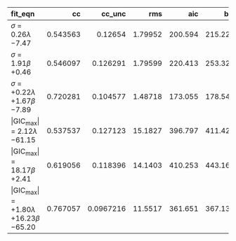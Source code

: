 | fit_eqn                                                                         |       cc |    cc_unc |      rms |     aic |     bic |
|:--------------------------------------------------------------------------------|---------:|----------:|---------:|--------:|--------:|
| $\sigma$ = $0.26$$\lambda$ $-7.47$                                              | 0.543563 | 0.12654   |  1.79952 | 200.594 | 215.223 |
| $\sigma$ = $1.91$$\beta$ $+0.46$                                                | 0.546097 | 0.126291  |  1.79599 | 220.413 | 253.329 |
| $\sigma$ = $+0.22$$\lambda$ $+1.67$$\beta$ $-7.89$                              | 0.720281 | 0.104577  |  1.48718 | 173.055 | 178.541 |
| $\vert{\text{GIC}_\text{max}}\vert$ = $2.12$$\lambda$ $-61.15$                  | 0.537537 | 0.127123  | 15.1827  | 396.797 | 411.426 |
| $\vert{\text{GIC}_\text{max}}\vert$ = $18.17$$\beta$ $+2.41$                    | 0.619056 | 0.118396  | 14.1403  | 410.253 | 443.169 |
| $\vert{\text{GIC}_\text{max}}\vert$ = $+1.80$$\lambda$ $+16.23$$\beta$ $-65.20$ | 0.767057 | 0.0967216 | 11.5517  | 361.651 | 367.137 |